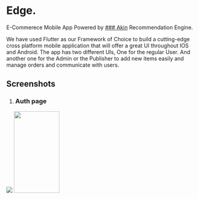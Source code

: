 # Edge.

E-Commerece Mobile App Powered by [### Akin](https://asymmetrik.com/recommendation-engine-analytics/) Recommendation Engine.

We have used Flutter as our Framework of Choice to build a cutting-edge cross platform mobile application that will offer a great UI throughout IOS and Android. The app has two different UIs, One for the regular User. And another one for the Admin or the Publisher to add new items easily and manage orders and communicate with users.

## Screenshots

1. ### Auth page
![](https://user-images.githubusercontent.com/47199425/140513470-efab3a1c-c99d-42d7-b5d1-0540b4d29a10.png) <img src="/uploads/d19fcc3d3b4d313c8cd7960a343463b6/table.png"  width="120" height="215">


